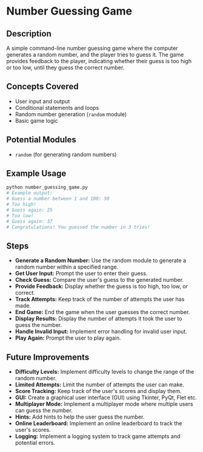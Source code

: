 # Number Guessing Game

## Description

A simple command-line number guessing game where the computer generates a random number, and the player tries to guess it. The game provides feedback to the player, indicating whether their guess is too high or too low, until they guess the correct number.

## Concepts Covered

- User input and output
- Conditional statements and loops
- Random number generation (`random` module)
- Basic game logic

## Potential Modules

- `random` (for generating random numbers)

## Example Usage

```bash
python number_guessing_game.py
# Example output:
# Guess a number between 1 and 100: 50
# Too high!
# Guess again: 25
# Too low!
# Guess again: 37
# Congratulations! You guessed the number in 3 tries!
```

## Steps

- **Generate a Random Number:** Use the random module to generate a random number within a specified range.
- **Get User Input:** Prompt the user to enter their guess.
- **Check Guess:** Compare the user's guess to the generated number.
- **Provide Feedback:** Display whether the guess is too high, too low, or correct.
- **Track Attempts:** Keep track of the number of attempts the user has made.
- **End Game:** End the game when the user guesses the correct number.
- **Display Results:** Display the number of attempts it took the user to guess the number.
- **Handle Invalid Input:** Implement error handling for invalid user input.
- **Play Again:** Prompt the user to play again.

## Future Improvements

- **Difficulty Levels:** Implement difficulty levels to change the range of the random number.
- **Limited Attempts:** Limit the number of attempts the user can make.
- **Score Tracking:** Keep track of the user's scores and display them.
- **GUI:** Create a graphical user interface (GUI) using Tkinter, PyQt, Flet etc.
- **Multiplayer Mode:** Implement a multiplayer mode where multiple users can guess the number.
- **Hints:** Add hints to help the user guess the number.
- **Online Leaderboard:** Implement an online leaderboard to track the user's scores.
- **Logging:** Implement a logging system to track game attempts and potential errors.

